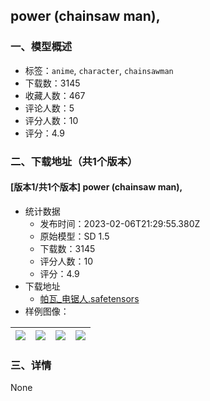 ## power \(chainsaw man\), 
### 一、模型概述

- 标签：`anime`, `character`, `chainsawman`
- 下载数：3145
- 收藏人数：467
- 评论人数：5
- 评分人数：10
- 评分：4.9

### 二、下载地址（共1个版本）

#### [版本1/共1个版本] power \(chainsaw man\), 

- 统计数据
  - 发布时间：2023-02-06T21:29:55.380Z
  - 原始模型：SD 1.5
  - 下载数：3145
  - 评分人数：10
  - 评分：4.9
- 下载地址
  - [帕瓦_电锯人.safetensors](https://civitai.com/api/download/models/7464)
- 样例图像：

| <img src="https://image.civitai.com/xG1nkqKTMzGDvpLrqFT7WA/689ca0ba-bd95-40e0-e725-89fe75992400/width=450/69855.jpeg" /> | <img src="https://image.civitai.com/xG1nkqKTMzGDvpLrqFT7WA/ab04ffc7-f35e-4ff8-55f0-6a0410107c00/width=450/69859.jpeg" /> | <img src="https://image.civitai.com/xG1nkqKTMzGDvpLrqFT7WA/25a55a70-16f1-47dd-3fc7-d578d72bcc00/width=450/69858.jpeg" /> | <img src="https://image.civitai.com/xG1nkqKTMzGDvpLrqFT7WA/16ae6cd3-5e94-4c34-04ee-d48245d56100/width=450/69857.jpeg" /> |
| ---- | ---- | ---- | ---- |


### 三、详情
None